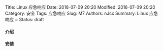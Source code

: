 Title: Linux 应急响应
Date: 2018-07-09 20:20
Modified: 2018-07-09 20:20
Category: 安全
Tags: 应急响应
Slug: M7
Authors: nJcx
Summary: Linux 应急响应 ~
Status: draft

#### 介绍

#### 安装

